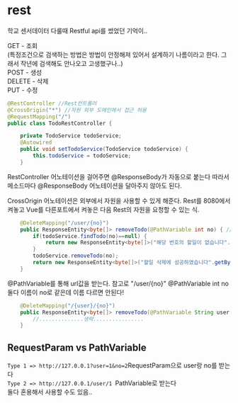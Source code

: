 # rest
학교 센서데이터 다룰때 Restful api를 썼었던 기억이..

GET - 조회  
(특정조건으로 검색하는 방법은 방법이 안정해져 있어서 설계하기 나름이라고 한다. 그래서 작년에 검색해도 안나오고 고생했구나..)  
POST - 생성  
DELETE - 삭제  
PUT - 수정   

```java
@RestController //Rest컨트롤러
@CrossOrigin("*") //자원 외부 도메인에서 접근 허용
@RequestMapping("/")
public class TodoRestController {

	private TodoService todoService;
	@Autowired
	public void setTodoService(TodoService todoService) {
		this.todoService = todoService;
	}
```
RestController 어노테이션을 걸어주면 @ResponseBody가 자동으로 붙는다 따라서 메소드마다 @ResponseBody 어노테이션을 달아주지 않아도 된다.

CrossOrigin 어노테이션은 외부에서 자원을 사용할 수 있게 해준다. Rest를 8080에서 켜놓고 Vue를 다른포트에서 켜놓은 다음 Rest의 자원을 요청할 수 있는 식.

```java
	@DeleteMapping("/user/{no}")
	public ResponseEntity<byte[]> removeTodo(@PathVariable int no) { //no를 int로 받는다.
		if(todoService.findTodo(no)==null) {
			return new ResponseEntity<byte[]>("해당 번호의 할일이 없습니다".getBytes(), HttpStatus.NOT_FOUND);
		}
		todoService.removeTodo(no);
		return new ResponseEntity<byte[]>("할일 삭제에 성공하였습니다".getBytes(), HttpStatus.OK);
	}
```
@PathVariable를 통해 url값을 받는다. 참고로 "/user/{no}" @PathVariable int no 둘다 이름이 no로 같은데 이름 다르면 안된다!

```java
	@DeleteMapping("/{user}/{no}")
	public ResponseEntity<byte[]> removeTodo(@PathVariable String user,@PathVariable int no) { //PathVariable 여러개도 사용할수 있음
		//..............생략................
	}
```


## RequestParam vs PathVariable
``Type 1 => http://127.0.0.1?user=1&no=2``RequestParam으로 user랑 no를 받는다  
``Type 2 => http://127.0.0.1/user/1 ``PathVariable로 받는다     
둘다 혼용해서 사용할 수도 있음..


